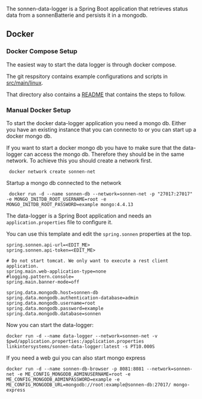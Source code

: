 The sonnen-data-logger is a Spring Boot application that retrieves status data from
a sonnenBatterie and persists it in a mongodb.

## Docker

### Docker Compose Setup

The easiest way to start the data logger is through docker compose.

The git respsitory contains example configurations and scripts in [src/main/linux](src/main/linux).

That directory also contains a [README](src/main/linux/README.md) that contains the steps to follow.


### Manual Docker Setup

To start the docker data-logger application you need a mongo db. Either you have an existing instance that you
can connecto to or you can start up a docker mongo db.

If you want to start a docker mongo db you have to make sure that the data-logger can access the mongo db. Therefore
they should be in the same network. To achieve this you should create a network first.

     docker network create sonnen-net

Startup a mongo db connected to the network

     docker run -d --name sonnen-db --network=sonnen-net -p "27017:27017" -e MONGO_INITDB_ROOT_USERNAME=root -e MONGO_INITDB_ROOT_PASSWORD=example mongo:4.4.13

The data-logger is a Spring Boot application and needs an `application.properties` file to configure it.

You can use this template and edit the `spring.sonnen` properties at the top. 

    spring.sonnen.api-url=<EDIT_ME>
    spring.sonnen.api-token=<EDIT_ME>
    
    # Do not start tomcat. We only want to execute a rest client application.
    spring.main.web-application-type=none
    #logging.pattern.console=
    spring.main.banner-mode=off
    
    spring.data.mongodb.host=sonnen-db
    spring.data.mongodb.authentication-database=admin
    spring.data.mongodb.username=root
    spring.data.mongodb.password=example
    spring.data.mongodb.database=sonnen

Now you can start the data-logger: 

    docker run -d --name data-logger --network=sonnen-net -v $pwd/application.properties:/application.properties linkintersystems/sonnen-data-logger:latest -s PT10.000S

If you need a web gui you can also start mongo express

    docker run -d --name sonnen-db-browser -p 8081:8081 --network=sonnen-net -e ME_CONFIG_MONGODB_ADMINUSERNAME=root -e ME_CONFIG_MONGODB_ADMINPASSWORD=example -e ME_CONFIG_MONGODB_URL=mongodb://root:example@sonnen-db:27017/ mongo-express